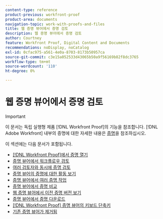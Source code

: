 ```yaml
---
content-type: reference
product-previous: workfront-proof
product-area: documents
navigation-topic: work-with-proofs-and-files
title: 웹 증명 뷰어에서 증명 검토
description: 웹 증명 뷰어에서 증명 검토
author: Courtney
feature: Workfront Proof, Digital Content and Documents
recommendations: noDisplay, noCatalog
exl-id: 0cfac975-a561-4e0a-8703-8173b50957ca
source-git-commit: c3e15a052533d43065b50a9f56169b82f8dc3765
workflow-type: tm+mt
source-wordcount: '110'
ht-degree: 0%

---
```


# 웹 증명 뷰어에서 증명 검토

>[!IMPORTANT]
>
>이 문서는 독립 실행형 제품 [!DNL Workfront Proof]의 기능을 참조합니다. [!DNL Adobe Workfront] 내부의 증명에 대한 자세한 내용은 [증명](../../../review-and-approve-work/proofing/proofing.md)을 참조하십시오.

이 섹션에는 다음 문서가 포함됩니다.

* [&#x200B; [!DNL Workfront Proof]에서 증명 열기](../../../workfront-proof/wp-work-proofsfiles/review-proofs-wpv/open-proof.md)
* [증명 뷰어에서 워크플로우 검토](../../../workfront-proof/wp-work-proofsfiles/review-proofs-wpv/review-workflow.md)
* [여러 검토자와 동시에 증명 검토](../../../workfront-proof/wp-work-proofsfiles/review-proofs-wpv/review-proof-with-multiple-reviewers.md)
* [증명 뷰어의 증명에 대한 활동 보기](../../../workfront-proof/wp-work-proofsfiles/review-proofs-wpv/view-activity-on-a-proof.md)
* [증명 뷰어에서 여러 증명 작업](../../../workfront-proof/wp-work-proofsfiles/review-proofs-wpv/work-with-multiple-proofs.md)
* [증명 뷰어에서 증명 비교](../../../workfront-proof/wp-work-proofsfiles/review-proofs-wpv/compare-proofs.md)
* [웹 증명 뷰어에서 이전 증명 버전 보기](../../../workfront-proof/wp-work-proofsfiles/review-proofs-wpv/view-previous-proof-versions.md)
* [증명 뷰어에서 증명 다운로드](../../../workfront-proof/wp-work-proofsfiles/review-proofs-wpv/download-proof.md)
* [&#x200B; [!DNL Workfront Proof] 증명 뷰어의 키보드 단축키](../../../workfront-proof/wp-work-proofsfiles/review-proofs-wpv/keyboard-shortcuts.md)
* [기존 증명 뷰어가 제거됨](../../../workfront-proof/wp-work-proofsfiles/review-proofs-wpv/lpv-removed.md)
